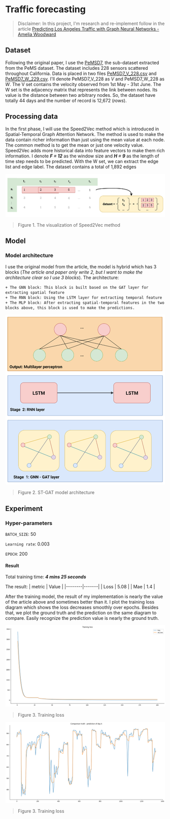 # Traffic forecasting

> Disclaimer: In this project, I'm research and re-implement follow in the article [Predicting Los Angeles Traffic with Graph Neural Networks - Amelia Woodward](https://medium.com/stanford-cs224w/predicting-los-angeles-traffic-with-graph-neural-networks-52652bc643b1)

## Dataset
Following the original paper, I use the [PeMSD7](/data/raw/), the sub-dataset extracted from the PeMS dataset. The dataset includes 228 sensors scattered throughout California. Data is placed in two files [PeMSD7_V_228.csv](./data/raw/PeMSD7_V_228.csv) and [PeMSD7_W_229.csv](./data/raw/PeMSD7_W_228.csv). I'll denote PeMSD7_V_228 as *V* and PeMSD7_W_228 as *W*. The V set contains the velocity observed from 1st May - 31st June. The W set is the adjacency matrix that represents the link between nodes. Its value is the distance between two arbitrary nodes. So, the dataset have totally 44 days and the number of record is 12,672 (*rows*).

## Processing data
In the first phase, I will use the Speed2Vec method which is introduced in Spatial-Temporal Graph Attention Network. The method is used to make the data contain richer information than just using the mean value at each node. The common method is to get the mean or just one velocity value. Speed2Vec adds more historical data into feature vectors to make them rich information. I denote ***F = 12*** as the window size and ***H = 9*** as the length of time step needs to be predicted. With the W set, we can extract the edge list and edge label. The dataset contains a total of 1,892 edges

![Speed2Vec visualization](./docs/Speed2Vec.jpg)
> Figure 1. The visualization of Speed2Vec method

## Model
### Model architecture
I use the original model from the article, the model is hybrid which has 3 blocks (*The article and paper only write 2, but I want to make the architecture clear so I use 3 blocks*). The architecture:

    + The GNN block: This block is built based on the GAT layer for extracting spatial feature
    + The RNN block: Using the LSTM layer for extracting temporal feature
    + The MLP block: After extracting spatial-temporal features in the two blocks above, this block is used to make the predictions.

![ST-GAT model](./docs/ST-GAT_model.png)
> Figure 2. ST-GAT model architecture

## Experiment
### Hyper-parameters
`BATCH_SIZE`: 50

`Learning rate`: 0.003

`EPOCH`: 200
#### Result
Total training time: ***4 mins 25 seconds***

The result:
| metric | Value |
|--------|-------|
| Loss   | 5.08  |
| Mae    | 1.4   |

After the training model, the result of my implementation is nearly the value of the article above and sometimes better than it. I plot the training loss diagram which shows the loss decreases smoothly over epochs. Besides that, we plot the ground truth and the prediction on the same diagram to compare. Easily recognize the prediction value is nearly the ground truth.

![Training loss](./docs/training_loss.png)

> Figure 3. Training loss

![Comparison](./docs/comparison.png)

> Figure 3. Training loss

